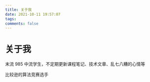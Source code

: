 ```yaml
---
title: 关于我
date: 2021-10-11 19:57:07
tags:
comments: false
---
```


# 关于我

末流 985 中流学生，不定期更新课程笔记、技术文章、乱七八糟的心情等

比较逊的算法竞赛选手
